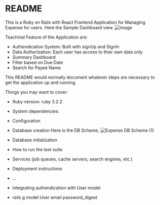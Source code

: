 # README
This is a Ruby on Rails with React Frontend Application for Managing Expense for users. Here the Sample Dashboard view.
![image](https://github.com/dhanavishnu13/Ruby-on-Rails-with-React/assets/83368841/0a2b4324-4b46-4053-9c21-4a2f1e6f49ec)


Teachinal Feature of the Application are:
- Authendication System: Bulit with signUp and SignIn
- Data Authorization: Each user has access to thier own data only
- Summary Dashboard
- Filter based on Due Date
- Search for Payee Name

This README would normally document whatever steps are necessary to get the
application up and running.

Things you may want to cover:

* Ruby version: ruby 3.2.2

* System dependencies: 

* Configuration

* Database creation
  Here is the DB Scheme,
![Expense DB Scheme (1)](https://github.com/dhanavishnu13/Ruby-on-Rails-with-React/assets/83368841/a676b24f-b599-4b1f-abef-be50293e4a5f)

* Database initialization

* How to run the test suite

* Services (job queues, cache servers, search engines, etc.)

* Deployment instructions

* ...


* Integrating authendication with User model
- rails g model User email password_digest

